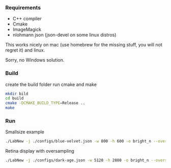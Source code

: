 

### Requirements

- C++ compiler 
- Cmake
- ImageMagick
- nlohmann json (json-devel on some linux distros)

This works nicely on mac (use homebrew for the missing stuff, you will not regret it) and linux. 

Sorry, no Windows solution.


### Build

create the build folder run cmake and make

```bash
mkdir bild
cd build
cmake -DCMAKE_BUILD_TYPE=Release ..
make
```
### Run

Smallsize example
```bash
./LabNew -j ./configs/blue-velvet.json -w 800 -h 600 -o bright_n --oversample 1 -r 2
```
Retina display with oversampling

```bash
./LabNew -j ./configs/dark-age.json -w 5120 -h 2880 -o bright_n --oversample 4 -r 2
```
